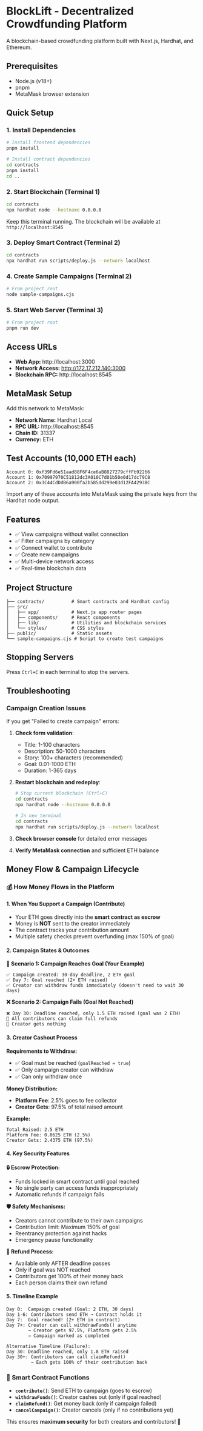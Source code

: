 # BlockLift - Decentralized Crowdfunding Platform

A blockchain-based crowdfunding platform built with Next.js, Hardhat, and Ethereum.

## Prerequisites

- Node.js (v18+)
- pnpm
- MetaMask browser extension

## Quick Setup

### 1. Install Dependencies
```bash
# Install frontend dependencies
pnpm install

# Install contract dependencies
cd contracts
pnpm install
cd ..
```

### 2. Start Blockchain (Terminal 1)
```bash
cd contracts
npx hardhat node --hostname 0.0.0.0
```
Keep this terminal running. The blockchain will be available at `http://localhost:8545`

### 3. Deploy Smart Contract (Terminal 2)
```bash
cd contracts
npx hardhat run scripts/deploy.js --network localhost
```

### 4. Create Sample Campaigns (Terminal 2)
```bash
# From project root
node sample-campaigns.cjs
```

### 5. Start Web Server (Terminal 3)
```bash
# From project root
pnpm run dev
```

## Access URLs

- **Web App:** http://localhost:3000
- **Network Access:** http://172.17.212.140:3000
- **Blockchain RPC:** http://localhost:8545

## MetaMask Setup

Add this network to MetaMask:
- **Network Name:** Hardhat Local
- **RPC URL:** http://localhost:8545
- **Chain ID:** 31337
- **Currency:** ETH

## Test Accounts (10,000 ETH each)

```
Account 0: 0xf39Fd6e51aad88F6F4ce6aB8827279cffFb92266
Account 1: 0x70997970C51812dc3A010C7d01b50e0d17dc79C8
Account 2: 0x3C44CdDdB6a900fa2b585dd299e03d12FA4293BC
```

Import any of these accounts into MetaMask using the private keys from the Hardhat node output.

## Features

- ✅ View campaigns without wallet connection
- ✅ Filter campaigns by category
- ✅ Connect wallet to contribute
- ✅ Create new campaigns
- ✅ Multi-device network access
- ✅ Real-time blockchain data

## Project Structure

```
├── contracts/          # Smart contracts and Hardhat config
├── src/
│   ├── app/            # Next.js app router pages
│   ├── components/     # React components
│   ├── lib/            # Utilities and blockchain services
│   └── styles/         # CSS styles
├── public/             # Static assets
└── sample-campaigns.cjs # Script to create test campaigns
```

## Stopping Servers

Press `Ctrl+C` in each terminal to stop the servers.

## Troubleshooting

### Campaign Creation Issues

If you get "Failed to create campaign" errors:

1. **Check form validation**: 
   - Title: 1-100 characters
   - Description: 50-1000 characters  
   - Story: 100+ characters (recommended)
   - Goal: 0.01-1000 ETH
   - Duration: 1-365 days

2. **Restart blockchain and redeploy**:
   ```bash
   # Stop current blockchain (Ctrl+C)
   cd contracts
   npx hardhat node --hostname 0.0.0.0
   
   # In new terminal
   cd contracts  
   npx hardhat run scripts/deploy.js --network localhost
   ```

3. **Check browser console** for detailed error messages

4. **Verify MetaMask connection** and sufficient ETH balance

## Money Flow & Campaign Lifecycle

### 💰 How Money Flows in the Platform

#### **1. When You Support a Campaign (Contribute)**
- Your ETH goes directly into the **smart contract as escrow**
- Money is **NOT** sent to the creator immediately
- The contract tracks your contribution amount
- Multiple safety checks prevent overfunding (max 150% of goal)

#### **2. Campaign States & Outcomes**

**🎯 Scenario 1: Campaign Reaches Goal (Your Example)**
```
✅ Campaign created: 30-day deadline, 2 ETH goal
✅ Day 7: Goal reached (2+ ETH raised)
✅ Creator can withdraw funds immediately (doesn't need to wait 30 days)
```

**❌ Scenario 2: Campaign Fails (Goal Not Reached)**
```
❌ Day 30: Deadline reached, only 1.5 ETH raised (goal was 2 ETH)
🔄 All contributors can claim full refunds
💸 Creator gets nothing
```

#### **3. Creator Cashout Process**

**Requirements to Withdraw:**
- ✅ Goal must be reached (`goalReached = true`)
- ✅ Only campaign creator can withdraw
- ✅ Can only withdraw once

**Money Distribution:**
- **Platform Fee**: 2.5% goes to fee collector
- **Creator Gets**: 97.5% of total raised amount

**Example:**
```
Total Raised: 2.5 ETH
Platform Fee: 0.0625 ETH (2.5%)
Creator Gets: 2.4375 ETH (97.5%)
```

#### **4. Key Security Features**

**🔒 Escrow Protection:**
- Funds locked in smart contract until goal reached
- No single party can access funds inappropriately
- Automatic refunds if campaign fails

**🛡️ Safety Mechanisms:**
- Creators cannot contribute to their own campaigns
- Contribution limit: Maximum 150% of goal
- Reentrancy protection against hacks
- Emergency pause functionality

**💸 Refund Process:**
- Available only AFTER deadline passes
- Only if goal was NOT reached
- Contributors get 100% of their money back
- Each person claims their own refund

#### **5. Timeline Example**

```
Day 0:  Campaign created (Goal: 2 ETH, 30 days)
Day 1-6: Contributors send ETH → Contract holds it
Day 7:  Goal reached! (2+ ETH in contract)
Day 7+: Creator can call withdrawFunds() anytime
        → Creator gets 97.5%, Platform gets 2.5%
        → Campaign marked as completed

Alternative Timeline (Failure):
Day 30: Deadline reached, only 1.8 ETH raised
Day 30+: Contributors can call claimRefund()
         → Each gets 100% of their contribution back
```

### 🔧 Smart Contract Functions

- **`contribute()`**: Send ETH to campaign (goes to escrow)
- **`withdrawFunds()`**: Creator cashes out (only if goal reached)
- **`claimRefund()`**: Get money back (only if campaign failed)
- **`cancelCampaign()`**: Creator cancels (only if no contributions yet)

This ensures **maximum security** for both creators and contributors! 🚀
